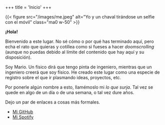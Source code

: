 +++
title = 'Inicio'
+++


{{< figure src="/images/me.jpeg" alt="Yo y un chaval tirándose un selfie con el móvil" class="ma0 w-50" >}}

**¡Hola!**  

Bienvenido a este lugar. No sé cómo o por qué has terminado aquí, pero echa el rato que quieras y cotillea como si fueses a hacer _doomscrolling_ (aunque no puedas debido al límite del contenido que hay aquí y su disposición).   

Soy Mario. Un físico dirá que tengo pinta de ingeniero, mientras que un ingeniero creerá que soy físico. He creado este lugar como una especie de registro sobre el que ir plasmando ideas, proyectos, etc.  

Por ponerle algún nombre a esto, llamémoslo mi _lo que surja_. Tal vez se quede en algo de un día o de una semana, o tal vez dure años. 

Dejo un par de enlaces a cosas más formales.
- [Mi GitHub](https://github.com/n0rbb)
- [Mi Spotify](https://open.spotify.com/artist/5i1khlf2pmGaybO81Qkw0V?si=ipPTDcY3STuQ0mQhoUEJyA)

